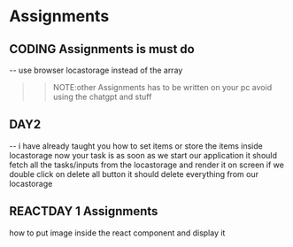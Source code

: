 # Assignments
## CODING Assignments is must do
-- use browser locastorage instead of the array

>>NOTE:other Assignments has to be written on your pc
avoid using the chatgpt and stuff

## DAY2
-- i have already taught you how to set items or store the items inside
locastorage now your task is as soon as we start our application
it should fetch all the tasks/inputs from the locastorage and render it on screen
if we double click on delete all button it should delete everything from our
locastorage


## REACTDAY 1 Assignments
how to put image inside the react component and display it

